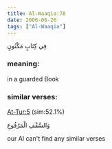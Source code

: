 ```yaml
---
title: Al-Waaqia:78
date: 2006-06-26
tags: ["Al-Waaqia"]
---
```

فِي كِتَابٍ مَكْنُونٍ
### meaning: 
in a guarded Book
### similar verses: 

[At-Tur:5](/52/5) (sim:52.1%)

وَالسَّقْفِ الْمَرْفُوعِ

our AI can't find any similar verses



